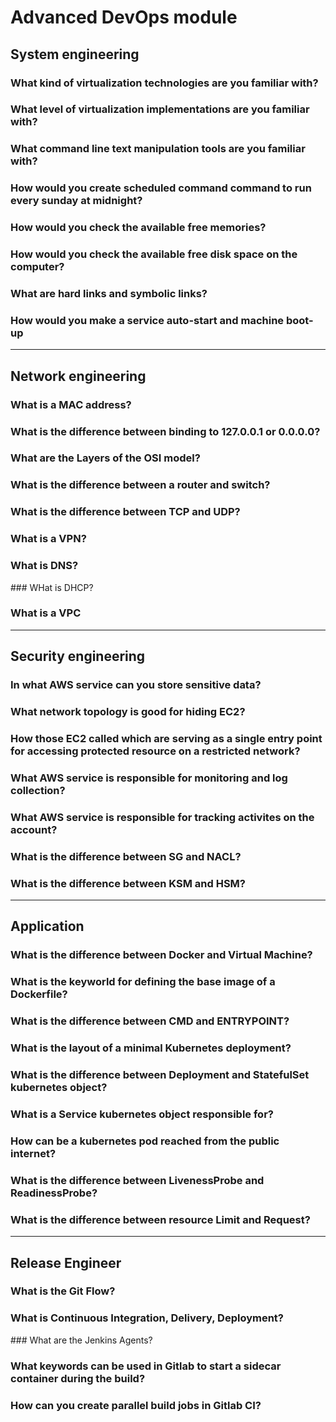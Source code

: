 # Advanced DevOps module

## System engineering

### What kind of virtualization technologies are you familiar with?

### What level of virtualization implementations are you familiar with?

### What command line text manipulation tools are you familiar with?

### How would you create scheduled command command to run every sunday at midnight?

### How would you check the available free memories?

### How would you check the available free disk space on the computer?

### What are hard links and symbolic links?

### How would you make a service auto-start and machine boot-up

---

## Network engineering

### What is a MAC address?

### What is the difference between binding to 127.0.0.1 or 0.0.0.0?

### What are the Layers of the OSI model?

### What is the difference between a router and switch?

### What is the difference between TCP and UDP?

### What is a VPN?

### What is DNS?

### WHat is DHCP?

### What is a VPC

---

## Security engineering

### In what AWS service can you store sensitive data?

### What network topology is good for hiding EC2?

### How those EC2 called which are serving as a single entry point for accessing protected resource on a restricted network?

### What AWS service is responsible for monitoring and log collection?

### What AWS service is responsible for tracking activites on the account?

### What is the difference between SG and NACL?

### What is the difference between KSM and HSM?

---

## Application

### What is the difference between Docker and Virtual Machine?

### What is the keyworld for defining the base image of a Dockerfile?

### What is the difference between CMD and ENTRYPOINT?

### What is the layout of a minimal Kubernetes deployment?

### What is the difference between Deployment and StatefulSet kubernetes object?

### What is a Service kubernetes object responsible for?

### How can be a kubernetes pod reached from the public internet?

### What is the difference between LivenessProbe and ReadinessProbe?

### What is the difference between resource Limit and Request?

---

## Release Engineer

### What is the Git Flow?

### What is Continuous Integration, Delivery, Deployment?

### What are the Jenkins Agents?

### What keywords can be used in Gitlab to start a sidecar container during the build?

### How can you create parallel build jobs in Gitlab CI?
